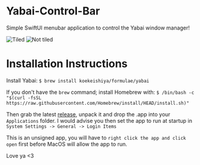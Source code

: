 # Yabai-Control-Bar
Simple SwiftUI menubar application to control the Yabai window manager!

![Tiled](https://media.discordapp.net/attachments/402046007036346370/1111413269979209828/image.png?width=470&height=416)
![Not tiled](https://media.discordapp.net/attachments/402046007036346370/1111413603749343242/image.png?width=470&height=344)

# Installation Instructions

Install Yabai:
`$ brew install koekeishiya/formulae/yabai`

If you don't have the `brew` command; install Homebrew with:
`$ /bin/bash -c "$(curl -fsSL https://raw.githubusercontent.com/Homebrew/install/HEAD/install.sh)"`

Then grab the latest [release](https://github.com/LoopyLucy/Yabai-Control-Bar/releases), unpack it and drop the .app into your `Applications` folder. I would advise you then set the app to run at startup in `System Settings -> General -> Login Items`

This is an unsigned app, you will have to `right click the app and click open` first before MacOS will allow the app to run.

Love ya <3
